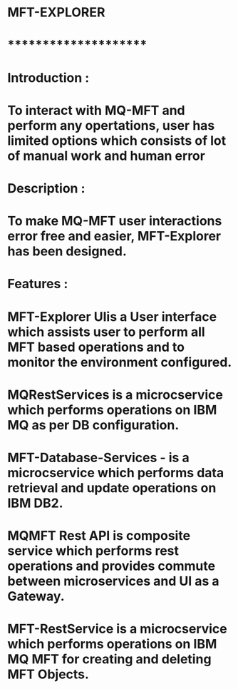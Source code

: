 # MFT-EXPLORER
# ******************** 
# Introduction	: 
#	To interact with MQ-MFT and perform any opertations, user has limited options which consists of lot of manual work and human error
# 
# Description	:
#	To make MQ-MFT user interactions error free and easier, MFT-Explorer has been designed.
#
# Features		:
# MFT-Explorer UIis a User interface which assists user to perform all MFT based operations and to monitor the environment configured.
# MQRestServices is a microcservice which performs operations on IBM MQ as per DB configuration.
# MFT-Database-Services - is a microcservice which performs data retrieval and update operations on IBM DB2.
# MQMFT Rest API is composite service which performs rest operations and provides commute between microservices and UI as a Gateway.
# MFT-RestService is a microcservice which performs operations on IBM MQ MFT for creating and deleting MFT Objects.